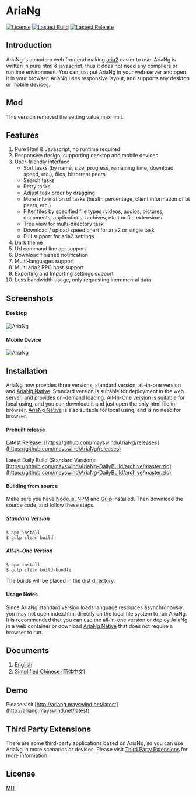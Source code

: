 # AriaNg
[![License](https://img.shields.io/github/license/mayswind/AriaNg.svg?style=flat)](https://github.com/mayswind/AriaNg/blob/master/LICENSE)
[![Lastest Build](https://img.shields.io/circleci/project/github/mayswind/AriaNg.svg?style=flat)](https://circleci.com/gh/mayswind/AriaNg/tree/master)
[![Lastest Release](https://img.shields.io/github/release/mayswind/AriaNg.svg?style=flat)](https://github.com/mayswind/AriaNg/releases)

## Introduction
AriaNg is a modern web frontend making [aria2](https://github.com/aria2/aria2) easier to use. AriaNg is written in pure html & javascript, thus it does not need any compilers or runtime environment. You can just put AriaNg in your web server and open it in your browser. AriaNg uses responsive layout, and supports any desktop or mobile devices.

## Mod
This version removed the setting value max limit.

## Features
1. Pure Html & Javascript, no runtime required
2. Responsive design, supporting desktop and mobile devices
3. User-friendly interface
    * Sort tasks (by name, size, progress, remaining time, download speed, etc.), files, bittorrent peers
    * Search tasks
    * Retry tasks
    * Adjust task order by dragging
    * More information of tasks (health percentage, client information of bt peers, etc.)
    * Filter files by specified file types (videos, audios, pictures, documents, applications, archives, etc.) or file extensions
    * Tree view for multi-directory task
    * Download / upload speed chart for aria2 or single task
    * Full support for aria2 settings
4. Dark theme
5. Url command line api support
6. Download finished notification
7. Multi-languages support
8. Multi aria2 RPC host support
9. Exporting and Importing settings support
10. Less bandwidth usage, only requesting incremental data

## Screenshots
#### Desktop
![AriaNg](https://raw.githubusercontent.com/mayswind/AriaNg-WebSite/master/screenshots/desktop.png)
#### Mobile Device
![AriaNg](https://raw.githubusercontent.com/mayswind/AriaNg-WebSite/master/screenshots/mobile.png)

## Installation
AriaNg now provides three versions, standard version, all-in-one version and [AriaNg Native](https://github.com/mayswind/AriaNg-Native). Standard version is suitable for deployment in the web server, and provides on-demand loading. All-In-One version is suitable for local using, and you can download it and just open the only html file in browser. [AriaNg Native](https://github.com/mayswind/AriaNg-Native) is also suitable for local using, and is no need for browser. 

#### Prebuilt release
Latest Release: [https://github.com/mayswind/AriaNg/releases](https://github.com/mayswind/AriaNg/releases)

Latest Daily Build (Standard Version): [https://github.com/mayswind/AriaNg-DailyBuild/archive/master.zip](https://github.com/mayswind/AriaNg-DailyBuild/archive/master.zip)

#### Building from source
Make sure you have [Node.js](https://nodejs.org/), [NPM](https://www.npmjs.com/) and [Gulp](https://gulpjs.com/) installed. Then download the source code, and follow these steps.

##### Standard Version

    $ npm install
    $ gulp clean build

##### All-In-One Version

    $ npm install
    $ gulp clean build-bundle

The builds will be placed in the dist directory.

#### Usage Notes
Since AriaNg standard version loads language resources asynchronously, you may not open index.html directly on the local file system to run AriaNg. It is recommended that you can use the all-in-one version or deploy AriaNg in a web container or download [AriaNg Native](https://github.com/mayswind/AriaNg-Native) that does not require a browser to run.

## Documents
1. [English](http://ariang.mayswind.net)
2. [Simplified Chinese (简体中文)](http://ariang.mayswind.net/zh_Hans)

## Demo
Please visit [http://ariang.mayswind.net/latest](http://ariang.mayswind.net/latest)

## Third Party Extensions
There are some third-party applications based on AriaNg, so you can use AriaNg in more scenarios or devices. Please visit [Third Party Extensions](http://ariang.mayswind.net/3rd-extensions.html) for more information.

## License
[MIT](https://github.com/mayswind/AriaNg/blob/master/LICENSE)

